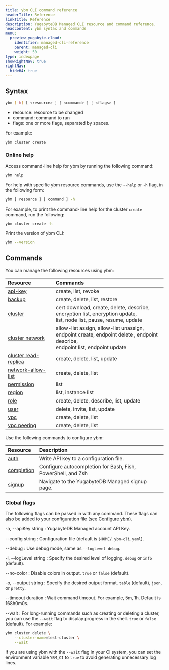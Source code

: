 ```yaml
---
title: ybm CLI command reference
headerTitle: Reference
linkTitle: Reference
description: YugabyteDB Managed CLI resource and command reference.
headcontent: ybm syntax and commands
menu:
  preview_yugabyte-cloud:
    identifier: managed-cli-reference
    parent: managed-cli
    weight: 50
type: indexpage
showRightNav: true
rightNav:
  hideH4: true
---
```


## Syntax

```sh
ybm [-h] [ <resource> ] [ <command> ] [ <flags> ]
```

- resource: resource to be changed
- command: command to run
- flags: one or more flags, separated by spaces.

For example:

```sh
ybm cluster create
```

### Online help

Access command-line help for ybm by running the following command:

```sh
ybm help
```

For help with specific ybm resource commands, use the `--help` or `-h` flag, in the following form:

```sh
ybm [ resource ] [ command ] -h
```

For example, to print the command-line help for the cluster `create` command, run the following:

```sh
ybm cluster create -h
```

Print the version of ybm CLI:

```sh
ybm --version
```

## Commands

You can manage the following resources using ybm:

| Resource | Commands |
| :--- | :--- |
| [api-key](managed-cli-api-key/) | create, list, revoke |
| [backup](managed-cli-backup/) | create, delete, list, restore |
| [cluster](managed-cli-cluster/) | cert download, create, delete, describe,</br>encryption list, encryption update,</br>list, node list, pause, resume, update |
| [cluster network](managed-cli-network/) | allow-list assign, allow-list unassign,</br>endpoint create, endpoint delete , endpoint describe,</br>endpoint list, endpoint update |
| [cluster read-replica](managed-cli-read-replica/) | create, delete, list, update |
| [network-allow-list](managed-cli-network-allow-list/) | create, delete, list |
| [permission](managed-cli-permission/) | list |
| [region](managed-cli-region/) | list, instance list |
| [role](managed-cli-role/) | create, delete, describe, list, update |
| [user](managed-cli-user/) | delete, invite, list, update |
| [vpc](managed-cli-vpc/) | create, delete, list |
| [vpc peering](managed-cli-peering/) | create, delete, list |

<!--
- [cdc-sink](managed-cli-cdc-sink/)
- [cdc-stream](managed-cli-cdc-stream/) -->

Use the following commands to configure ybm:

| Resource | Description |
| :--- | :--- |
| [auth](managed-cli-auth/) | Write API key to a configuration file. |
| [completion](../managed-cli-overview/#autocompletion) | Configure autocompletion for Bash, Fish, PowerShell, and Zsh |
| [signup](../managed-cli-overview/#install-ybm) | Navigate to the YugabyteDB Managed signup page. |

### Global flags

The following flags can be passed in with any command. These flags can also be added to your configuration file (see [Configure ybm](../managed-cli-overview/#configure-ybm)).

-a, --apiKey string
: YugabyteDB Managed account API Key.

--config string
: Configuration file (default is `$HOME/.ybm-cli.yaml`).

--debug
: Use debug mode, same as `--logLevel debug`.

<!--
--host string
: Host address of YugabyteDB Managed (this should always be cloud.yugabyte.com). -->

-l, --logLevel string
: Specify the desired level of logging. `debug` or `info` (default).

--no-color
: Disable colors in output. `true` or `false` (default).

-o, --output string
: Specify the desired output format. `table` (default), `json`, or `pretty`.

--timeout duration
: Wait command timeout. For example, 5m, 1h. Default is 168h0m0s.

--wait
: For long-running commands such as creating or deleting a cluster, you can use the `--wait` flag to display progress in the shell. `true` or `false` (default). For example:

```sh
ybm cluster delete \
    --cluster-name=test-cluster \
    --wait
```

If you are using ybm with the `--wait` flag in your CI system, you can set the environment variable `YBM_CI` to `true` to avoid generating unnecessary log lines.
